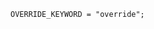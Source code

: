 <!-- This file is generated automatically by infrastructure scripts. Please don't edit by hand. -->

```{ .ebnf .slang-ebnf #OVERRIDE_KEYWORD }
OVERRIDE_KEYWORD = "override";
```
